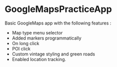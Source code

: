 # GoogleMapsPracticeApp

Basic GoogleMaps app with the following features :

- Map type menu selector
- Added markers programmatically
- On long click
- POI click
- Custom vintage styling and green roads
- Enabled location tracking.
